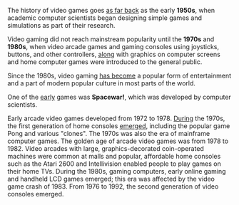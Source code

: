 The history of video games goes [as far back](еще "еще") as the early **1950s**,
when academic computer scientists began designing simple games
and simulations as part of their research.

Video gaming did not reach mainstream popularity until the **1970s** and **1980s**,
when video arcade games and gaming consoles using joysticks, buttons, and other controllers,
[along](вместе "вместе") with graphics on computer screens and home
computer games were introduced to the general public.

Since the 1980s, video gaming [has become](стали "стали") a popular form of entertainment
and a part of modern popular culture in most parts of the world.

One of the [early](ранних "рано, ранних") games was **Spacewar!**, which was developed by computer scientists.

Early arcade video games developed from 1972 to 1978. [During](в_течение "В течение") the 1970s,
the first generation of home consoles [emerged](возникли 'возникли'), including the popular game Pong and various "clones". The 1970s was also the era of mainframe computer games. The golden age of arcade video games was from 1978 to 1982. Video arcades with large, graphics-decorated coin-operated machines were common at malls and popular, affordable home consoles such as the Atari 2600 and Intellivision enabled people to play games on their home TVs. During the 1980s, gaming computers, early online gaming and handheld LCD games emerged; this era was affected by the video game crash of 1983. From 1976 to 1992, the second generation of video consoles emerged.

